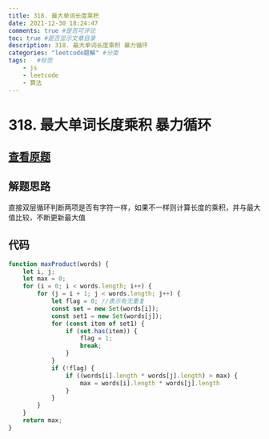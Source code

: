```yaml
---
title: 318. 最大单词长度乘积 
date: 2021-12-30 18:24:47
comments: true #是否可评论
toc: true #是否显示文章目录
description: 318. 最大单词长度乘积 暴力循环
categories: "leetcode题解" #分类
tags:   #标签
    - js
    - leetcode
    - 算法
---
```


# 318. 最大单词长度乘积 暴力循环
## [查看原题](https://leetcode-cn.com/problems/maximum-product-of-word-lengths/)

## 解题思路
直接双层循环判断两项是否有字符一样，如果不一样则计算长度的乘积，并与最大值比较，不断更新最大值
## 代码
```javascript
function maxProduct(words) {
    let i, j;
    let max = 0;
    for (i = 0; i < words.length; i++) {
        for (j = i + 1; j < words.length; j++) {
            let flag = 0; //表示有无重复
            const set = new Set(words[i]);
            const set1 = new Set(words[j]);
            for (const item of set1) {
                if (set.has(item)) {
                    flag = 1;
                    break;
                }
            }
            if (!flag) {
                if ((words[i].length * words[j].length) > max) {
                    max = words[i].length * words[j].length
                }
            }
        }
    }
    return max;
}
```